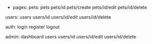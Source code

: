 - pages:
  pets:
  pets
  pets/id
  pets/create
  pets/id/edit
  pets/id/delete

users:
users
users/id
users/id/edit
users/id/delete

auth:
login
register
logout

admin:
dashboard
users
users/id
users/id/edit
users/id/delete
